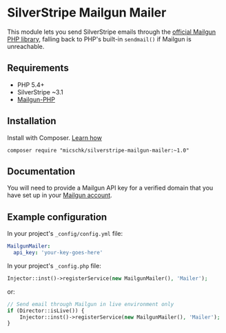 # SilverStripe Mailgun Mailer

This module lets you send SilverStripe emails through the [official Mailgun PHP library](https://github.com/mailgun/mailgun-php), falling back to PHP's built-in `sendmail()` if Mailgun is unreachable.

## Requirements
 * PHP 5.4+
 * SilverStripe ~3.1
 * [Mailgun-PHP](https://github.com/mailgun/mailgun-php)

## Installation
Install with Composer. [Learn how](https://docs.silverstripe.org/en/getting_started/composer/#adding-modules-to-your-project)

```
composer require "micschk/silverstripe-mailgun-mailer:~1.0"
```

## Documentation

You will need to provide a Mailgun API key for a verified domain that you have set up in your [Mailgun account](https://mailgun.com/app/domains/).

## Example configuration

In your project's `_config/config.yml` file:

```yaml
MailgunMailer:
  api_key: 'your-key-goes-here'
```

In your project's `_config.php` file:

```php
Injector::inst()->registerService(new MailgunMailer(), 'Mailer');
```

or:

```php
// Send email through Mailgun in live environment only
if (Director::isLive()) {
	Injector::inst()->registerService(new MailgunMailer(), 'Mailer');
}
```
